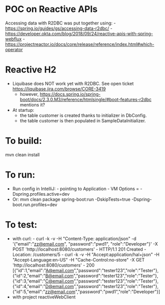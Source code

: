 # POC on Reactive APIs
Accessing data with R2DBC was put together using:
    - https://spring.io/guides/gs/accessing-data-r2dbc/ 
    - https://developer.okta.com/blog/2018/09/24/reactive-apis-with-spring-webflux
    - https://projectreactor.io/docs/core/release/reference/index.html#which-operator


# Reactive H2
- Liquibase does NOT work yet with R2DBC. See open ticket https://liquibase.jira.com/browse/CORE-3419
    - however, https://docs.spring.io/spring-boot/docs/2.3.0.M3/reference/htmlsingle/#boot-features-r2dbc mentions it?
- At startup:
    - the table customer is created thanks to initializer in DbConfig.
    - the table customer is then populated in SampleDataInitializer.


# To build:
mvn clean install


# To run:
- Run config in IntelliJ:
       - pointing to Application
       - VM Options = -Dspring.profiles.active=dev
- Or: mvn clean package spring-boot:run -DskipTests=true -Dspring-boot.run.profiles=dev


# To test:
- with curl:
        - curl -k -v -H "Content-Type: application/json" -d '{"email":"zz@email.com", "password":"pwd1", "role":"Developer"}' -X POST 'http://localhost:8080/customers'
                - HTTP/1.1 201 Created
                - Location: /customers/5
        - curl -k -v -H "Accept:application/hal+json" -H "Accept-Language:en-US" -H "Cache-Control:no-store" -X GET 'http://localhost:8080/customers' 
                - 200 [{"id":1,"email":"A@email.com","password":"tester123","role":"Tester"},{"id":2,"email":"B@email.com","password":"tester123","role":"Tester"},{"id":3,"email":"C@email.com","password":"tester123","role":"Tester"},{"id":4,"email":"D@email.com","password":"tester123","role":"Tester"},{"id":5,"email":"zz@email.com","password":"pwd1","role":"Developer"}]
- with project reactiveWebClient
